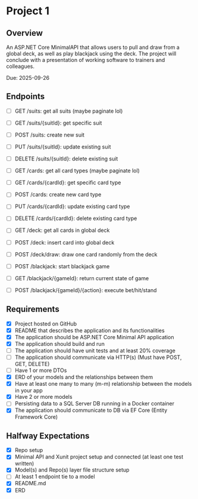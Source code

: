 # Project 1

## Overview

An ASP.NET Core MinimalAPI that allows users to pull and draw from a global deck, as well as play blackjack using the deck.
The project will conclude with a presentation of working software to trainers and colleagues.

Due: 2025-09-26

## Endpoints

- [ ] GET /suits: get all suits (maybe paginate lol)
- [ ] GET /suits/{suitId}: get specific suit
- [ ] POST /suits: create new suit
- [ ] PUT /suits/{suitId}: update existing suit
- [ ] DELETE /suits/{suitId}: delete existing suit

- [ ] GET /cards: get all card types (maybe paginate lol)
- [ ] GET /cards/{cardId}: get specific card type
- [ ] POST /cards: create new card type
- [ ] PUT /cards/{cardId}: update existing card type
- [ ] DELETE /cards/{cardId}: delete existing card type

- [ ] GET /deck: get all cards in global deck
- [ ] POST /deck: insert card into global deck
- [ ] POST /deck/draw: draw one card randomly from the deck

- [ ] POST /blackjack: start blackjack game
- [ ] GET /blackjack/{gameId}: return current state of game
- [ ] POST /blackjack/{gameId}/{action}: execute bet/hit/stand 

## Requirements

- [X] Project hosted on GitHub
- [X] README that describes the application and its functionalities
- [X] The application should be ASP.NET Core Minimal API application
- [X] The application should build and run
- [ ] The application should have unit tests and at least 20% coverage
- [ ] The application should communicate via HTTP(s) (Must have POST, GET, DELETE)
- [ ] Have 1 or more DTOs
- [X] ERD of your models and the relationships between them
- [X] Have at least one many to many (m-m) relationship between the models in your app
- [X] Have 2 or more models
- [ ] Persisting data to a SQL Server DB running in a Docker container
- [X] The application should communicate to DB via EF Core (Entity Framework Core)

## Halfway Expectations

- [X] Repo setup
- [X] Minimal API and Xunit project setup and connected (at least one test written)
- [X] Model(s) and Repo(s) layer file structure setup
- [ ] At least 1 endpoint tie to a model
- [X] README.md
- [X] ERD
